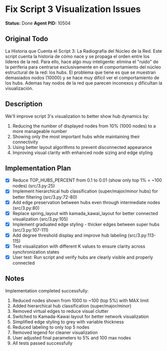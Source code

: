 # Fix Script 3 Visualization Issues
**Status:** Done
**Agent PID:** 10504

## Original Todo
La Historia que Cuenta el Script 3: La Radiografía del Núcleo de la Red. Este script cuenta la historia de cómo nace y se propaga el orden entre los líderes de la red. Para ello, hace algo muy inteligente: elimina el "ruido" de la periferia para centrarse exclusivamente en el comportamiento del núcleo estructural de la red: los hubs. El problema que tiene es que se muestran demasiados nodos (10000) y se hace muy difícil ver el comportamiento de los hubs. Ademas hay nodos de la red que parecen inconexos y dificultan la visualización.

## Description
We'll improve script 3's visualization to better show hub dynamics by:
1. Reducing the number of displayed nodes from 10% (1000 nodes) to a more manageable number
2. Showing only the most important hubs while maintaining their connectivity
3. Using better layout algorithms to prevent disconnected appearance
4. Improving visual clarity with enhanced node sizing and edge styling

## Implementation Plan
- [x] Reduce TOP_HUBS_PERCENT from 0.1 to 0.01 (show only top 1% = ~100 nodes) (src/3.py:25)
- [x] Implement hierarchical hub classification (super/major/minor hubs) for better filtering (src/3.py:72-80)
- [x] Add edge preservation between hubs even through intermediate nodes (src/3.py:80)
- [x] Replace spring_layout with kamada_kawai_layout for better connected visualization (src/3.py:105)
- [x] Implement graduated edge styling - thicker edges between super hubs (src/3.py:107-111)
- [x] Add degree threshold display and improve hub labeling (src/3.py:113-115)
- [x] Test visualization with different K values to ensure clarity across synchronization states
- [x] User test: Run script and verify hubs are clearly visible and properly connected

## Notes
Implementation completed successfully:
1. Reduced nodes shown from 1000 to ~100 (top 5%) with MAX limit
2. Added hierarchical hub classification (super/major/minor)
3. Removed virtual edges to reduce visual clutter
4. Switched to Kamada-Kawai layout for better network visualization
5. Simplified edge styling to grey with variable thickness
6. Reduced labeling to only top 5 nodes
7. Removed legend for cleaner visualization
8. User adjusted final parameters to 5% and 100 max nodes
9. All tests passed successfully